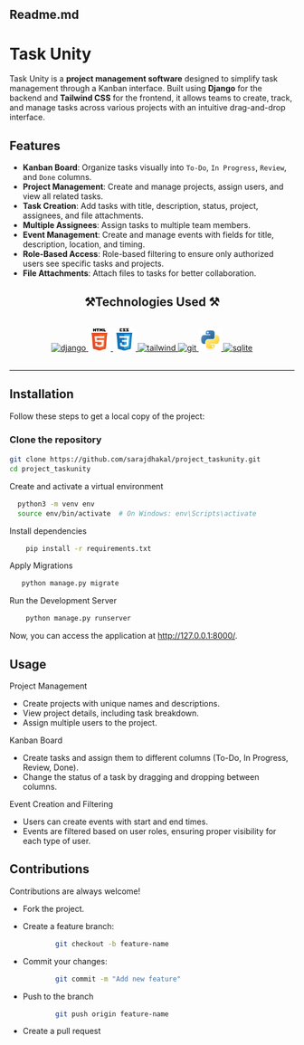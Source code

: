 
## Readme.md
# Task Unity

Task Unity is a **project management software** designed to simplify task management through a Kanban interface. Built using **Django** for the backend and **Tailwind CSS** for the frontend, it allows teams to create, track, and manage tasks across various projects with an intuitive drag-and-drop interface.

## Features

- **Kanban Board**: Organize tasks visually into `To-Do`, `In Progress`, `Review`, and `Done` columns.
- **Project Management**: Create and manage projects, assign users, and view all related tasks.
- **Task Creation**: Add tasks with title, description, status, project, assignees, and file attachments.
- **Multiple Assignees**: Assign tasks to multiple team members.
- **Event Management**: Create and manage events with fields for title, description, location, and timing.
- **Role-Based Access**: Role-based filtering to ensure only authorized users see specific tasks and projects.
- **File Attachments**: Attach files to tasks for better collaboration.
  
<h2 align="center">⚒️Technologies Used ⚒️</h2>
<br/>
<div align="center">
    <a href="https://www.djangoproject.com/" target="_blank" rel="noreferrer"> 
        <img src="https://cdn.worldvectorlogo.com/logos/django.svg" alt="django" width="40" height="40"/> 
    </a>
    <a href="https://www.w3.org/html/" target="_blank" rel="noreferrer"> 
        <img src="https://raw.githubusercontent.com/devicons/devicon/master/icons/html5/html5-original-wordmark.svg" alt="html5" width="40" height="40"/> 
    </a>
    <a href="https://www.w3schools.com/css/" target="_blank" rel="noreferrer"> 
        <img src="https://raw.githubusercontent.com/devicons/devicon/master/icons/css3/css3-original-wordmark.svg" alt="css3" width="40" height="40"/> 
    </a>
    <a href="https://tailwindcss.com/" target="_blank" rel="noreferrer"> 
        <img src="https://www.vectorlogo.zone/logos/tailwindcss/tailwindcss-icon.svg" alt="tailwind" width="40" height="40"/> 
    </a>
    <a href="https://git-scm.com/" target="_blank" rel="noreferrer"> 
        <img src="https://www.vectorlogo.zone/logos/git-scm/git-scm-icon.svg" alt="git" width="40" height="40"/> 
    </a>
    <a href="https://www.python.org" target="_blank" rel="noreferrer"> 
        <img src="https://raw.githubusercontent.com/devicons/devicon/master/icons/python/python-original.svg" alt="python" width="40" height="40"/> 
    </a>
    <a href="https://www.sqlite.org/" target="_blank" rel="noreferrer"> 
        <img src="https://www.vectorlogo.zone/logos/sqlite/sqlite-icon.svg" alt="sqlite" width="40" height="40"/> 
    </a>
</div>

<br/>
<hr/>

## Installation

Follow these steps to get a local copy of the project:

### Clone the repository
```bash
git clone https://github.com/sarajdhakal/project_taskunity.git
cd project_taskunity
```
Create and activate a virtual environment

```bash
  python3 -m venv env
  source env/bin/activate  # On Windows: env\Scripts\activate
```

Install dependencies

```bash
    pip install -r requirements.txt
```
Apply Migrations
 
 ```bash
    python manage.py migrate
```
Run the Development Server

```bash
    python manage.py runserver
```
Now, you can access the application at http://127.0.0.1:8000/.

    

## Usage
Project Management

 - Create projects with unique names and descriptions.
 - View project details, including task breakdown.
 - Assign multiple users to the project.

Kanban Board

- Create tasks and assign them to different columns (To-Do, In Progress, Review, Done).
- Change the status of a task by dragging and dropping between columns.

Event Creation and Filtering

- Users can create events with start and end times.
- Events are filtered based on user roles, ensuring proper visibility for each type of user.


## Contributions

Contributions are always welcome!

  - Fork the project.

  - Create a feature branch:
      ```bash
              git checkout -b feature-name
      ```
  -  Commit your changes:
      ```bash
              git commit -m "Add new feature"
      ```
  - Push to the branch
      ```bash
              git push origin feature-name
      ```
  - Create a pull request


